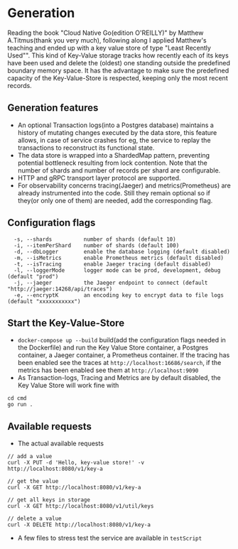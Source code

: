 # Generation
Reading the book "Cloud Native Go(edition O'REILLY)" by Matthew A.Titmus(thank you very much), following along I applied Matthew's teaching and ended up with a key value store of type "Least Recently Used"". This kind of Key-Value storage tracks how recently each of its keys have been used and delete the (oldest) one standing outside the predefined boundary memory space. It has the advantage to make sure the predefined capacity of the Key-Value-Store is respected, keeping only the most recent records. 


## Generation features
- An optional Transaction logs(into a Postgres database) maintains a history of mutating changes executed by the data store, this feature allows, in case of service crashes for eg, the service to replay the transactions to reconstruct its functional state.
- The data store is wrapped into a ShardedMap pattern, preventing potential bottleneck resulting from lock contention. Note that the number of shards and number of records per shard are configurable.
- HTTP and gRPC transport layer protocol are supported.
- For observability concerns tracing(Jaeger) and metrics(Prometheus) are already instrumented into the code. Still they remain optional so if they(or only one of them) are needed, add the corresponding flag.


## Configuration flags
```
  -s, --shards          number of shards (default 10)
  -i, --itemPerShard    number of shards (default 100)
  -d, --dbLogger        enable the database logging (default disabled)
  -m, --isMetrics       enable Prometheus metrics (default disabled)
  -t, --isTracing       enable Jaeger tracing (default disabled)
  -l, --loggerMode      logger mode can be prod, development, debug (default "prod")
  -j, --jaeger          the Jaeger endpoint to connect (default "http://jaeger:14268/api/traces")
  -e, --encryptK        an encoding key to encrypt data to file logs (default "xxxxxxxxxxx")
```


## Start the Key-Value-Store
- `docker-compose up --build` build(add the configuration flags needed in the Dockerfile) and run the Key Value Store container, a Postgres  container, a Jaeger container, a Prometheus container. If the tracing has been enabled see the traces at `http://localhost:16686/search`, if the metrics has been enabled see them at `http://localhost:9090`  
- As Transaction-logs, Tracing and Metrics are by default disabled, the Key Value Store will work fine with
```
cd cmd
go run .
```


## Available requests
- The actual available requests
```
// add a value
curl -X PUT -d 'Hello, key-value store!' -v http://localhost:8080/v1/key-a

// get the value
curl -X GET http://localhost:8080/v1/key-a

// get all keys in storage
curl -X GET http://localhost:8080/v1/util/keys

// delete a value
curl -X DELETE http://localhost:8080/v1/key-a
```

- A few files to stress test the service are available in `testScript`







